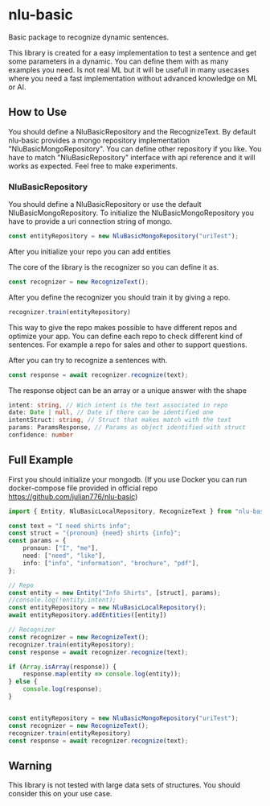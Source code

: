 # nlu-basic

Basic package to recognize dynamic sentences.

This library is created for a easy implementation to test a sentence and get some parameters in a dynamic.
You can define them with as many examples you need.
Is not real ML but it will be usefull in many usecases where you need a fast implementation without advanced knowledge on ML or AI.

## How to Use

You should define a NluBasicRepository and the RecognizeText. By default nlu-basic provides a mongo repository implementation "NluBasicMongoRepository". You can define other repository if you like. You have to match "NluBasicRepository" interface with api reference and it will works as expected. Feel free to make experiments.

### NluBasicRepository

You should define a NluBasicRepository or use the default NluBasicMongoRepository.
To initialize the NluBasicMongoRepository you have to provide a uri connection string of mongo.

```typescript
const entityRepository = new NluBasicMongoRepository("uriTest");
```

After you initialize your repo you can add entities

The core of the library is the recognizer so you can define it as.

```typescript
const recognizer = new RecognizeText();
```

After you define the recognizer you should train it by giving a repo.
```typescript
recognizer.train(entityRepository)
```
This way to give the repo makes possible to have different repos and optimize your app. You can define each repo to check different kind of sentences. For example a repo for sales and other to support questions.

After you can try to recognize a sentences with.

```typescript
const response = await recognizer.recognize(text);
```

The response object can be an array or a unique answer with the shape
```typescript
intent: string, // Wich intent is the text associated in repo
date: Date | null, // Date if there can be identified one
intentStruct: string, // Struct that makes match with the text
params: ParamsResponse, // Params as object identified with struct
confidence: number
```

## Full Example
First you should initialize your mongodb. (If you use Docker you can run docker-compose file provided in official repo https://github.com/julian776/nlu-basic)

```typescript
import { Entity, NluBasicLocalRepository, RecognizeText } from "nlu-basic";

const text = "I need shirts info";
const struct = "{pronoun} {need} shirts {info}";
const params = {
    pronoun: ["I", "me"],
    need: ["need", "like"],
    info: ["info", "information", "brochure", "pdf"],
};

// Repo
const entity = new Entity("Info Shirts", [struct], params);
//console.log(!entity.intent);
const entityRepository = new NluBasicLocalRepository();
await entityRepository.addEntities([entity])

// Recognizer
const recognizer = new RecognizeText();
recognizer.train(entityRepository);
const response = await recognizer.recognize(text);

if (Array.isArray(response)) {
    response.map(entity => console.log(entity));
} else {
    console.log(response);
}
```

```typescript

const entityRepository = new NluBasicMongoRepository("uriTest");
const recognizer = new RecognizeText();
recognizer.train(entityRepository)
const response = await recognizer.recognize(text);
```

## Warning

This library is not tested with large data sets of structures. You should consider this on your use case.